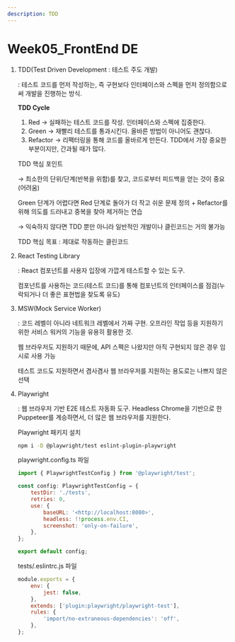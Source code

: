 ```yaml
---
description: TDD
---
```


# Week05\_FrontEnd DE

1.  TDD(Test Driven Development : 테스트 주도 개발)

    : 테스트 코드를 먼저 작성하는, 즉 구현보다 인터페이스와 스펙을 먼저 정의함으로써 개발을 진행하는 방식.

    **TDD Cycle**

    1. Red → 실패하는 테스트 코드를 작성. 인터페이스와 스펙에 집중한다.
    2. Green → 재빨리 테스트를 통과시킨다. 올바른 방법이 아니어도 괜찮다.
    3. Refactor → 리팩터링을 통해 코드를 올바르게 만든다. TDD에서 가장 중요한 부분이지만, 간과될 때가 많다.

    TDD 핵심 포인트

    → 최소한의 단위/단계(반복을 위함)를 찾고, 코드로부터 피드백을 얻는 것이 중요(어려움)

    Green 단계가 어렵다면 Red 단계로 돌아가 더 작고 쉬운 문제 정의 + Refactor를 위해 의도를 드러내고 중복을 찾아 제거하는 연습

    → 익숙하지 않다면 TDD 뿐만 아니라 일반적인 개발이나 클린코드는 거의 불가능

    TDD 핵심 목표 : 제대로 작동하는 클린코드
2.  React Testing Library

    : React 컴포넌트를 사용자 입장에 가깝게 테스트할 수 있는 도구.

    컴포넌트를 사용하는 코드(테스트 코드)를 통해 컴포넌트의 인터페이스를 점검(누락되거나 더 좋은 표현법을 찾도록 유도)
3.  MSW(Mock Service Worker)

    : 코드 레벨이 아니라 네트워크 레벨에서 가짜 구현. 오프라인 작업 등을 지원하기 위한 서비스 워커의 기능을 유용히 활용한 것.

    웹 브라우저도 지원하기 때문에, API 스펙은 나왔지만 아직 구현되지 않은 경우 임시로 사용 가능

    테스트 코드도 지원하면서 겸사겸사 웹 브라우저를 지원하는 용도로는 나쁘지 않은 선택
4.  Playwright

    : 웹 브라우저 기반 E2E 테스트 자동화 도구. Headless Chrome을 기반으로 한 Puppeteer를 계승하면서, 더 많은 웹 브라우저를 지원한다.

    Playwright 패키지 설치

    ```bash
    npm i -D @playwright/test eslint-plugin-playwright
    ```

    playwright.config.ts 파일

    ```jsx
    import { PlaywrightTestConfig } from '@playwright/test';

    const config: PlaywrightTestConfig = {
    	testDir: './tests',
    	retries: 0,
    	use: {
    		baseURL: '<http://localhost:8080>',
    		headless: !!process.env.CI,
    		screenshot: 'only-on-failure',
    	},
    };

    export default config;
    ```

    tests/.eslintrc.js 파일

    ```jsx
    module.exports = {
    	env: {
    		jest: false,
    	},
    	extends: ['plugin:playwright/playwright-test'],
    	rules: {
    		'import/no-extraneous-dependencies': 'off',
    	},
    };
    ```
